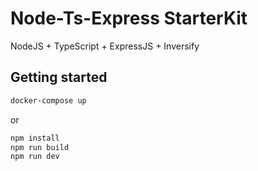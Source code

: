 # Node-Ts-Express StarterKit
NodeJS + TypeScript + ExpressJS + Inversify

## Getting started

```sh
docker-compose up
```
or 

```sh
npm install
npm run build
npm run dev
```
